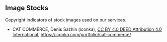 ## Image Stocks

Copyright indicators of stock images used on our services.

* CAT COMMERCE, Denis Sazhin (iconka), [CC BY 4.0 DEED Attribution 4.0 International](https://creativecommons.org/licenses/by/4.0/), https://iconka.com/portfolio/cat-commerce/
